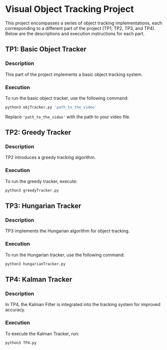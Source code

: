 # Visual Object Tracking Project

This project encompasses a series of object tracking implementations, each corresponding to a different part of the project (TP1, TP2, TP3, and TP4). Below are the descriptions and execution instructions for each part.

## TP1: Basic Object Tracker

### Description
This part of the project implements a basic object tracking system.

### Execution
To run the basic object tracker, use the following command:

```bash
python3 objTracker.py 'path_to_the_video'
```

Replace `'path_to_the_video'` with the path to your video file.

## TP2: Greedy Tracker

### Description
TP2 introduces a greedy tracking algorithm.

### Execution
To run the greedy tracker, execute:

```bash
python3 greedyTracker.py
```

## TP3: Hungarian Tracker

### Description
TP3 implements the Hungarian algorithm for object tracking.

### Execution
To run the Hungarian tracker, use the following command:

```bash
python3 hungarianTracker.py
```


## TP4: Kalman Tracker

### Description
In TP4, the Kalman Filter is integrated into the tracking system for improved accuracy.

### Execution
To execute the Kalman Tracker, run:

```bash
python3 TP4.py
```